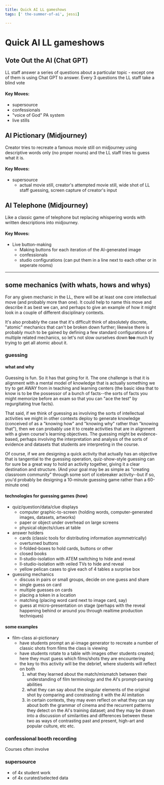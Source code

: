 ```yaml
---
title: Quick AI LL gameshows
tags: [' the-summer-of-ai', jessi]

---
```


# Quick AI LL gameshows

## Vote Out the AI (Chat GPT)

LL staff answer a series of questions about a particular topic - except one of them is using Chat GPT to answer. Every 3 questions the LL staff take a blind vote 

#### Key Moves:
* supersource
* confessionals
* "voice of God" PA system 
* live stills 


## AI Pictionary (Midjourney)

Creator tries to recreate a famous movie still on midjourney using descriptive words only (no proper nouns) and the LL staff tries to guess what it is.

#### Key Moves:

* supersource
    * actual movie still, creator's attempted movie still, wide shot of LL staff guessing, screen capture of creator's input 


## AI Telephone (Midjourney)

Like a classic game of telephone but replacing whispering words with written descriptions into midjourney. 

#### Key Moves:

* Live button-making
    * Making buttons for each iteration of the AI-generated image 
    * confessionals
    * studio configurations (can put them in a line next to each other or in seperate rooms)



----------------------------


## some mechanics (with whats, hows and whys)

For any given mechanic in the LL, there will be at least one core intellectual move (and probably more than one). It could help to name this move and describe it as best we can, and perhaps to give an example of how it might look in a couple of different disciplinary contexts.

It's also probably the case that it's difficult think of absolutely discrete, "atomic" mechanics that can't be broken down further; likewise there is probably much to be gained by defining a few standard configurations of multiple related mechanics, so let's not slow ourselves down **too** much by trying to get all atomic about it.


### guessing
#### what and why
Guessing is fun. So it has that going for it. The one challenge is that it is alignment with a mental model of knowledge that is actually something we try to get AWAY from in teaching and learning centers (the basic idea that to know is to be the possessor of a bunch of facts--the sorts of facts you might memorize before an exam so that you can "ace the test" by regurgitating true facts).

That said, if we think of guessing as involving the sorts of intellectual activities we might in other contexts deploy to generate knowledge (conceived of as a "knowing how" and "knowing why" rather than "knowing that"), then we can probably use it to create activities that are in alignment with a given course's learning objectives. The guessing might be evidence-based, perhaps involving the interpretation and analysis of the sorts of evidence and datasets that students are interpreting in the course. 

Of course, if we are designing a quick activity that actually has an objective that is tangential to the guessing operation, quiz-show-style guessing can for sure be a great way to hold an activity together, giving it a clear destination and structure. (And your goal may be as simple as "creating classroom community" through some sort of icebreaker activity--but if so, you'd probably be designing a 10-minute guessing game rather than a 60-minute one)

#### technologies for guessing games (how)

- quiz/question/data/clue displays
    - computer graphic-to-screen (holding words, computer-generated images, datasets, artworks)
    - paper or object under overhead on large screens
    - physical objects/clues at table
- answer holders
    - cards (classic tools for distributing information asymmetrically)
    - overturned buttons
    - ll-folded-boxes to hold cards, buttons or other
    - closed books
    - ll-studio-isolation with ATEM switching to hide and reveal
    - ll-studio-isolation with veiled TVs to hide and reveal
    - yellow pelican cases to give each of 4 tables a surprise box
- guessing mechanics
    - discuss in pairs or small groups, decide on one guess and share
    - single guess on card
    - multiple guesses on cards
    - placing a token in a location
    - matching (placing word card next to image card, say)
    - guess at micro-presentation on stage (perhaps with the reveal happening behind or around you through realtime production techniques)

#### some examples

- film-class ai-pictionary
    - have students prompt an ai-image generator to recreate a number of classic shots from films the class is viewing
    - have students rotate to a table with images other students created; here they must guess which films/shots they are encountering
    - the key to this activity will be the debrief, where students will reflect on both
        1. what they learned about the match/mismatch between their understanding of film terminology and the AI's prompt-parsing abilities
        2. what they can say about the singular elements of the original shot by comparing and constrasting it with the AI imitation
        3. in certain contexts, they may even reflect on what they can say about both the grammar of cinema and the recurrent patterns they detect on the AI's training dataset; and they may be drawn into a discussion of similarities and differences between these two as ways of contrasting past and present, high-art and popular culture, etc etc.




### confessional booth recording

Courses often involve 


### supersource
- of 4x student work
- of 4x curated/selected data




